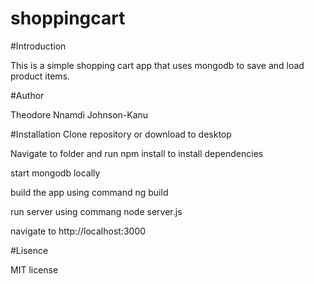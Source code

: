 # shoppingcart



#Introduction

This is a simple shopping cart app that uses mongodb to save and load product items.

#Author 

Theodore Nnamdi Johnson-Kanu


#Installation
Clone repository or download to desktop

Navigate to folder and run npm install to install dependencies

start mongodb locally

build the app using command ng build

run server using commang node server.js

navigate to http://localhost:3000

#Lisence

MIT license

 


